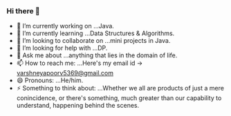 ### Hi there 👋
- 🔭 I’m currently working on ...Java.
- 🌱 I’m currently learning ...Data Structures & Algorithms.
- 👯 I’m looking to collaborate on ...mini projects in Java.
- 🤔 I’m looking for help with ...DP.
- 💬 Ask me about ...anything that lies in the domain of life. 
- 📫 How to reach me: ...Here's my email id -> varshneyapoorv5369@gmail.com
- 😄 Pronouns: ...He/him.
- ⚡ Something to think about: ...Whether we all are products of just a mere conincidence, or there's something, much greater than our capability to understand, happening behind the scenes.

<!--
**apoorv-5369/apoorv-5369** is a ✨ _special_ ✨ repository because its `README.md` (this file) appears on your GitHub profile.

Here are some ideas to get you started:

 
-->
